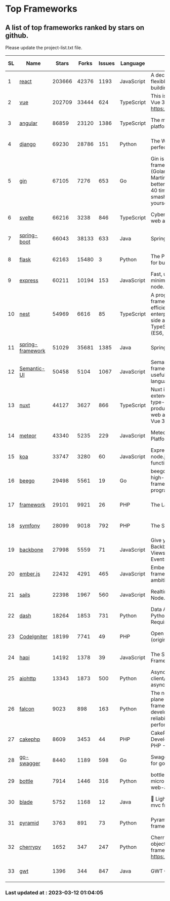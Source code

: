 # Top Frameworks
## A list of top frameworks ranked by stars on github.  
Please update the project-list.txt file.

| SL| Name  | Stars| Forks| Issues | Language | Description | Last Commit |
| --| ------| -----| ---- | ------ | -------- | ----------- | ----------- |
| 1 | [react](https://github.com/facebook/react) | 203666 | 42376 | 1193 | JavaScript | A declarative, efficient, and flexible JavaScript library for building user interfaces. | 2023-03-11 22:34:31 |
| 2 | [vue](https://github.com/vuejs/vue) | 202709 | 33444 | 624 | TypeScript | This is the repo for Vue 2. For Vue 3, go to https://github.com/vuejs/core | 2023-02-04 18:16:38 |
| 3 | [angular](https://github.com/angular/angular) | 86859 | 23120 | 1386 | TypeScript | The modern web developer’s platform | 2023-03-09 19:32:03 |
| 4 | [django](https://github.com/django/django) | 69230 | 28786 | 151 | Python | The Web framework for perfectionists with deadlines. | 2023-03-10 06:05:11 |
| 5 | [gin](https://github.com/gin-gonic/gin) | 67105 | 7276 | 653 | Go | Gin is a HTTP web framework written in Go (Golang). It features a Martini-like API with much better performance -- up to 40 times faster. If you need smashing performance, get yourself some Gin. | 2023-03-02 00:12:20 |
| 6 | [svelte](https://github.com/sveltejs/svelte) | 66216 | 3238 | 846 | TypeScript | Cybernetically enhanced web apps | 2023-03-10 08:47:30 |
| 7 | [spring-boot](https://github.com/spring-projects/spring-boot) | 66043 | 38133 | 633 | Java | Spring Boot | 2023-03-10 19:32:15 |
| 8 | [flask](https://github.com/pallets/flask) | 62163 | 15480 | 3 | Python | The Python micro framework for building web applications. | 2023-03-11 16:34:56 |
| 9 | [express](https://github.com/expressjs/express) | 60211 | 10194 | 153 | JavaScript | Fast, unopinionated, minimalist web framework for node. | 2023-02-26 18:34:32 |
| 10 | [nest](https://github.com/nestjs/nest) | 54969 | 6616 | 85 | TypeScript | A progressive Node.js framework for building efficient, scalable, and enterprise-grade server-side applications on top of TypeScript & JavaScript (ES6, ES7, ES8) 🚀 | 2023-03-10 16:15:17 |
| 11 | [spring-framework](https://github.com/spring-projects/spring-framework) | 51029 | 35681 | 1385 | Java | Spring Framework | 2023-03-10 18:19:19 |
| 12 | [Semantic-UI](https://github.com/Semantic-Org/Semantic-UI) | 50458 | 5104 | 1067 | JavaScript | Semantic is a UI component framework based around useful principles from natural language. | 2023-01-11 17:05:32 |
| 13 | [nuxt](https://github.com/nuxt/nuxt) | 44127 | 3627 | 866 | TypeScript | Nuxt is an intuitive and extendable way to create type-safe, performant and production-grade full-stack web apps and websites with Vue 3. | 2023-03-11 23:11:28 |
| 14 | [meteor](https://github.com/meteor/meteor) | 43340 | 5235 | 229 | JavaScript | Meteor, the JavaScript App Platform | 2023-03-10 20:58:10 |
| 15 | [koa](https://github.com/koajs/koa) | 33747 | 3280 | 60 | JavaScript | Expressive middleware for node.js using ES2017 async functions | 2023-01-02 06:55:07 |
| 16 | [beego](https://github.com/beego/beego) | 29498 | 5561 | 19 | Go | beego is an open-source, high-performance web framework for the Go programming language. | 2023-03-09 07:19:01 |
| 17 | [framework](https://github.com/laravel/framework) | 29101 | 9921 | 26 | PHP | The Laravel Framework. | 2023-03-11 15:05:31 |
| 18 | [symfony](https://github.com/symfony/symfony) | 28099 | 9018 | 792 | PHP | The Symfony PHP framework | 2023-03-10 16:51:06 |
| 19 | [backbone](https://github.com/jashkenas/backbone) | 27998 | 5559 | 71 | JavaScript | Give your JS App some Backbone with Models, Views, Collections, and Events | 2023-01-04 11:09:21 |
| 20 | [ember.js](https://github.com/emberjs/ember.js) | 22432 | 4291 | 465 | JavaScript | Ember.js - A JavaScript framework for creating ambitious web applications | 2023-03-08 01:11:02 |
| 21 | [sails](https://github.com/balderdashy/sails) | 22398 | 1967 | 560 | JavaScript | Realtime MVC Framework for Node.js | 2023-02-17 22:35:42 |
| 22 | [dash](https://github.com/plotly/dash) | 18264 | 1853 | 731 | Python | Data Apps & Dashboards for Python. No JavaScript Required. | 2023-03-07 14:30:22 |
| 23 | [CodeIgniter](https://github.com/bcit-ci/CodeIgniter) | 18199 | 7741 | 49 | PHP | Open Source PHP Framework (originally from EllisLab) | 2023-01-26 22:11:27 |
| 24 | [hapi](https://github.com/hapijs/hapi) | 14192 | 1378 | 39 | JavaScript | The Simple, Secure Framework Developers Trust | 2023-03-09 21:59:22 |
| 25 | [aiohttp](https://github.com/aio-libs/aiohttp) | 13343 | 1873 | 500 | Python | Asynchronous HTTP client/server framework for asyncio and Python | 2023-03-07 19:56:51 |
| 26 | [falcon](https://github.com/falconry/falcon) | 9023 | 898 | 163 | Python | The no-magic web data plane API and microservices framework for Python developers, with a focus on reliability, correctness, and performance at scale. | 2023-01-18 20:42:26 |
| 27 | [cakephp](https://github.com/cakephp/cakephp) | 8609 | 3453 | 44 | PHP | CakePHP: The Rapid Development Framework for PHP - Official Repository | 2023-03-09 15:29:30 |
| 28 | [go-swagger](https://github.com/go-swagger/go-swagger) | 8440 | 1189 | 598 | Go | Swagger 2.0 implementation for go | 2023-02-04 17:37:23 |
| 29 | [bottle](https://github.com/bottlepy/bottle) | 7914 | 1446 | 316 | Python | bottle.py is a fast and simple micro-framework for python web-applications. | 2022-09-05 15:24:52 |
| 30 | [blade](https://github.com/lets-blade/blade) | 5752 | 1168 | 12 | Java | :rocket: Lightning fast and elegant mvc framework for Java8 | 2022-05-10 12:38:06 |
| 31 | [pyramid](https://github.com/Pylons/pyramid) | 3763 | 891 | 73 | Python | Pyramid - A Python web framework | 2023-02-16 13:50:59 |
| 32 | [cherrypy](https://github.com/cherrypy/cherrypy) | 1652 | 347 | 247 | Python | CherryPy is a pythonic, object-oriented HTTP framework.      https://cherrypy.dev | 2023-01-09 16:26:47 |
| 33 | [gwt](https://github.com/gwtproject/gwt) | 1396 | 344 | 847 | Java | GWT Open Source Project | 2023-03-02 14:43:29 |

### Last updated at : 2023-03-12 01:04:05
